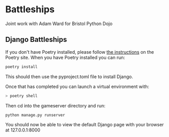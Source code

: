 # Battleships
Joint work with Adam Ward for Bristol Python Dojo

## Django Battleships

If you don't have Poetry installed, please follow
[the instructions](https://python-poetry.org/docs/#installation)
on the Poetry site. When you have Poetry installed you can run:

``` bash
poetry install
```

This should then use the pyproject.toml file to install Django.

Once that has completed you can launch a virtual environment with:

``` bash
> poetry shell
```

Then cd into the gameserver directory and run:

``` bash
python manage.py runserver
```

You should now be able to view the default Django page with your browser at 127.0.0.1:8000